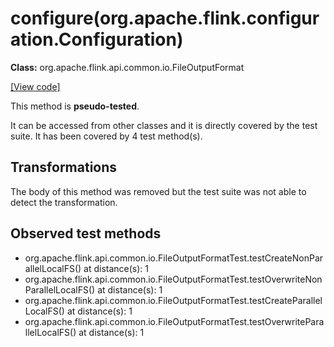 # configure(org.apache.flink.configuration.Configuration)

**Class:** org.apache.flink.api.common.io.FileOutputFormat

[[View code]](https://github.com/apache/flink/blob/740f711c4ec9c4b7cdefd01c9f64857c345a68a1/flink-core/src/main/java//org/apache/flink/api/common/io/FileOutputFormat.java#L179)

This method is **pseudo-tested**.


It can be accessed from other classes and it is directly covered by the test suite. 
It has been covered by 4 test method(s).

## Transformations

The body of this method was removed but the test suite was not able to detect the transformation.



## Observed test methods

* org.apache.flink.api.common.io.FileOutputFormatTest.testCreateNonParallelLocalFS() at distance(s): 1
* org.apache.flink.api.common.io.FileOutputFormatTest.testOverwriteNonParallelLocalFS() at distance(s): 1
* org.apache.flink.api.common.io.FileOutputFormatTest.testCreateParallelLocalFS() at distance(s): 1
* org.apache.flink.api.common.io.FileOutputFormatTest.testOverwriteParallelLocalFS() at distance(s): 1

